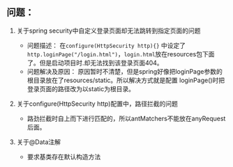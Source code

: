 

## 问题：
1. 关于spring security中自定义登录页面却无法跳转到指定页面的问题  
    - 问题描述： 在`configure(HttpSecurity http){}` 中设定了
        `http.loginPage("/login.html")`，`login.html`放在resources包下面了。但是启动项目时.却无法找到该登录页面404。
    - 问题解决及原因： 原因暂时不清楚，但是spring好像把loginPage参数的根目录放在了resources/static。所以解决方式就是配置
    loginPage()时把登录页面的路径改为以static为根目录。

2. 关于configure(HttpSecurity http)配置中，路径拦截的问题
    - 路劲拦截时自上而下进行匹配的，所以antMatchers不能放在anyRequest后面。  

3. 关于@Data注解
   - 要求基类存在默认构造方法      

 